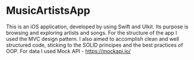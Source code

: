 # MusicArtistsApp

This is an iOS application, developed by using Swift and UIkit. Its purpose is browsing and exploring artists and songs. For the structure of the app I used the MVC design pattern. I also aimed to accomplish clean and well structured code, sticking to the SOLID principes and the best practices of OOP. For data I used Mock API - https://mockapi.io/
